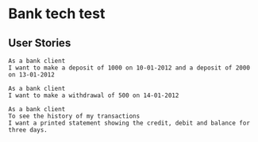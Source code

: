 # Bank tech test

## User Stories
```
As a bank client
I want to make a deposit of 1000 on 10-01-2012 and a deposit of 2000 on 13-01-2012
```

```
As a bank client
I want to make a withdrawal of 500 on 14-01-2012
```

```
As a bank client
To see the history of my transactions
I want a printed statement showing the credit, debit and balance for three days.
```

